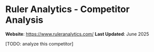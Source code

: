 # Ruler Analytics - Competitor Analysis

**Website**: https://www.ruleranalytics.com/
**Last Updated**: June 2025

[TODO: analyze this competitor] 